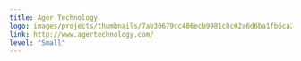 ```yaml
---
title: Ager Technology
logo: images/projects/thumbnails/7ab30679cc486ecb9981c8c02a6d6ba1fb6ca2c7.png.150x50_q85.jpg
link: http://www.agertechnology.com/
level: "Small"
---
```

